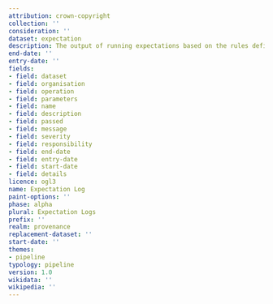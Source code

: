 ```yaml
---
attribution: crown-copyright
collection: ''
consideration: ''
dataset: expectation
description: The output of running expectations based on the rules defined in the expect dataset
end-date: ''
entry-date: ''
fields:
- field: dataset
- field: organisation
- field: operation
- field: parameters
- field: name
- field: description
- field: passed
- field: message
- field: severity
- field: responsibility
- field: end-date
- field: entry-date
- field: start-date
- field: details
licence: ogl3
name: Expectation Log
paint-options: ''
phase: alpha
plural: Expectation Logs
prefix: ''
realm: provenance
replacement-dataset: ''
start-date: ''
themes:
- pipeline
typology: pipeline
version: 1.0
wikidata: ''
wikipedia: ''
---
```

